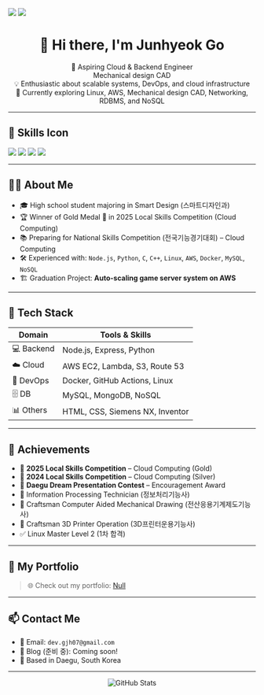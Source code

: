 <img src="https://capsule-render.vercel.app/api?type=venom&color=0:EEFF00,100:a82da8&height=300&section=header&text=Go%20Junhyeok&fontSize=90" />

<img src="https://img.shields.io/badge/mysql-4479A1?style=for-the-badge&logo=mysql&logoColor=white"/>

<!-- README.md -->

<h1 align="center">👋 Hi there, I'm Junhyeok Go</h1>
<p align="center">
  🚀 Aspiring Cloud & Backend Engineer<br/>Mechanical design CAD<br/>
  💡 Enthusiastic about scalable systems, DevOps, and cloud infrastructure<br/>
  🌱 Currently exploring Linux, AWS, Mechanical design CAD, Networking, RDBMS, and NoSQL
</p>

---
## 🚀 Skills Icon
<img src="https://img.shields.io/badge/AWS-FFA500?style=flat&logo=amazonaws&logoColor=white"/> <img src="https://img.shields.io/badge/MySQL-4479A1?style=flat&logo=mysql&logoColor=white"/>
<img src="https://img.shields.io/badge/AWS-FFA500?style=plastic&logo=amazonaws&logoColor=white"/>
<img src="https://img.shields.io/badge/MySQL-4479A1?style=plastic&logo=mysql&logoColor=white"/>
 
---

## 🧑‍💻 About Me

- 🎓 High school student majoring in Smart Design (스마트디자인과)
- 🏆 Winner of Gold Medal 🥇 in 2025 Local Skills Competition (Cloud Computing)
- 📚 Preparing for National Skills Competition (전국기능경기대회) – Cloud Computing
- 🛠 Experienced with: `Node.js`, `Python`, `C`, `C++`, `Linux`, `AWS`, `Docker`, `MySQL`, `NoSQL`
- 🏗️ Graduation Project: **Auto-scaling game server system on AWS**

---

## 🔧 Tech Stack

| Domain | Tools & Skills |
|--------|----------------|
| 💻 Backend | Node.js, Express, Python |
| ☁️ Cloud | AWS EC2, Lambda, S3, Route 53 |
| 🐳 DevOps | Docker, GitHub Actions, Linux |
| 🗄️ DB | MySQL, MongoDB, NoSQL |
| 📊 Others | HTML, CSS, Siemens NX, Inventor |

---

## 🏅 Achievements

- 🥇 **2025 Local Skills Competition** – Cloud Computing (Gold)
- 🥈 **2024 Local Skills Competition** – Cloud Computing (Silver)
- 🏅 **Daegu Dream Presentation Contest** – Encouragement Award
- 🧾 Information Processing Technician (정보처리기능사)
- 🧾 Craftsman Computer Aided Mechanical Drawing (전산응용기계제도기능사)
- 🧾 Craftsman 3D Printer Operation (3D프린터운용기능사)
- ✅ Linux Master Level 2 (1차 합격)

---

## 📂 My Portfolio

> 🌐 Check out my portfolio: [Null](Null)

---

## 📫 Contact Me

- 📧 Email: `dev.gjh07@gmail.com`
- 💬 Blog (준비 중): Coming soon!
- 📍 Based in Daegu, South Korea

---

<p align="center">
  <img src="https://github-readme-stats.vercel.app/api?username=gjh07&show_icons=true&theme=radical" alt="GitHub Stats" />
</p>
